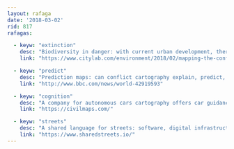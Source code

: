 ```yaml
---
layout: rafaga
date: '2018-03-02'
rid: 817
rafagas:

  - keyw: "extinction"
    desc: "Biodiversity in danger: with current urban development, there are 400 places where cities will invade endangered species natural habitats"
    link: "https://www.citylab.com/environment/2018/02/mapping-the-conflict-zones-between-sprawl-and-biodiversity/553301/"

  - keyw: "predict"
    desc: "Prediction maps: can conflict cartography explain, predict, and prevent violence?"
    link: "http://www.bbc.com/news/world-42919593"

  - keyw: "cognition"
    desc: "A company for autonomous cars cartography offers car guidance but also vehicular cognition"
    link: "https://civilmaps.com/"

  - keyw: "streets"
    desc: "A shared language for streets: software, digital infrastructure and government models to support new ways to manage and share city mobility data"
    link: "https://www.sharedstreets.io/"
---
```

